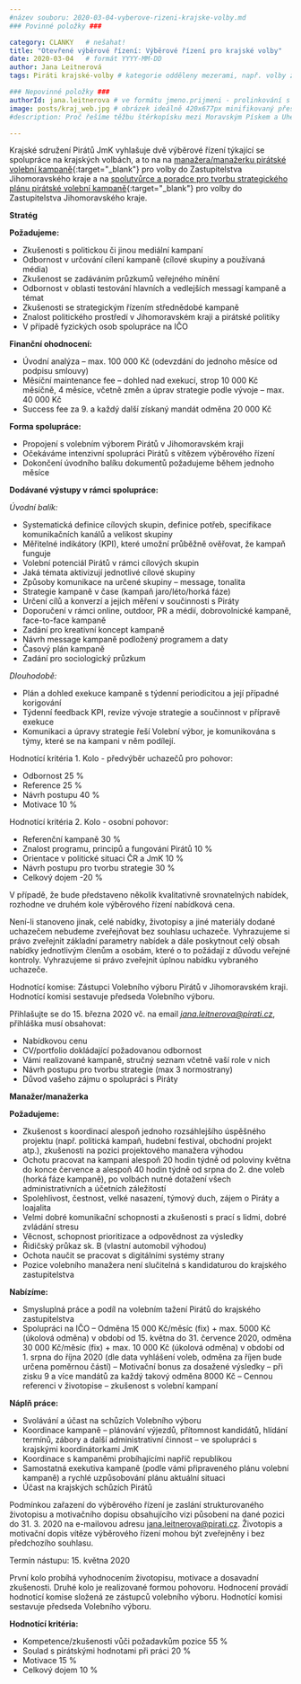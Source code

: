 ```yaml
---
#název souboru: 2020-03-04-vyberove-rizeni-krajske-volby.md
### Povinné položky ###

category: CLANKY   # nešahat!
title: "Otevřené výběrové řízení: Výběrové řízení pro krajské volby"
date: 2020-03-04   # formát YYYY-MM-DD
author: Jana Leitnerová
tags: Piráti krajské-volby # kategorie odděleny mezerami, např. volby zemědělství životní-prostředí piráti (viz https://jihomoravsky.pirati.cz/tags/)

### Nepovinné položky ###
authorId: jana.leitnerova # ve formátu jmeno.prijmeni - prolinkování s profilem přes uid
image: posts/kraj_web.jpg # obrázek ideálně 420x677px minifikovaný přes https://tinypng.com/
#description: Proč řešíme těžbu štěrkopísku mezi Moravským Pískem a Uherským Ostrohem? Podrobné info o celé kauze.

---
```


Krajské sdružení Pirátů JmK vyhlašuje dvě výběrové řízení týkající se spolupráce na krajských volbách, a to na na [manažera/manažerku pirátské volební kampaně](https://forum.pirati.cz/viewtopic.php?f=572&t=51290){:target="_blank"} pro volby do Zastupitelstva Jihomoravského kraje a na [spolutvůrce a poradce pro tvorbu strategického plánu pirátské volební kampaně](https://forum.pirati.cz/viewtopic.php?f=572&t=51289){:target="_blank"} pro volby do Zastupitelstva Jihomoravského kraje.

**Stratég**

**Požadujeme:**
- Zkušenosti s politickou či jinou mediální kampaní
- Odbornost v určování cílení kampaně (cílové skupiny a používaná média)
- Zkušenost se zadáváním průzkumů veřejného mínění
- Odbornost v oblasti testování hlavních a vedlejších messagí kampaně a témat
- Zkušenosti se strategickým řízením střednědobé kampaně
- Znalost politického prostředí v Jihomoravském kraji a pirátské politiky
- V případě fyzických osob spolupráce na IČO

**Finanční ohodnocení:**
- Úvodní analýza – max. 100 000 Kč (odevzdání do jednoho měsíce od podpisu smlouvy)
- Měsíční maintenance fee – dohled nad exekucí, strop 10 000 Kč měsíčně, 4 měsíce, včetně změn a úprav strategie podle vývoje – max. 40 000 Kč
- Success fee za 9. a každý další získaný mandát odměna 20 000 Kč

**Forma spolupráce:**
- Propojení s volebním výborem Pirátů v Jihomoravském kraji
- Očekáváme intenzivní spolupráci Pirátů s vítězem výběrového řízení
- Dokončení úvodního balíku dokumentů požadujeme během jednoho měsíce

**Dodávané výstupy v rámci spolupráce:**

*Úvodní balík:*
- Systematická definice cílových skupin, definice potřeb, specifikace komunikačních kanálů a velikost skupiny
- Měřitelné indikátory (KPI), které umožní průběžně ověřovat, že kampaň funguje
- Volební potenciál Pirátů v rámci cílových skupin
- Jaká témata aktivizují jednotlivé cílové skupiny
- Způsoby komunikace na určené skupiny – message, tonalita
- Strategie kampaně v čase (kampaň jaro/léto/horká fáze)
- Určení cílů a konverzí a jejich měření v součinnosti s Piráty
- Doporučení v rámci online, outdoor, PR a médií, dobrovolnické kampaně, face-to-face kampaně
- Zadání pro kreativní koncept kampaně
- Návrh message kampaně podložený programem a daty
- Časový plán kampaně
- Zadání pro sociologický průzkum

*Dlouhodobě:*
- Plán a dohled exekuce kampaně s týdenní periodicitou a její případné korigování
- Týdenní feedback KPI, revize vývoje strategie a součinnost v přípravě exekuce
- Komunikaci a úpravy strategie řeší Volební výbor, je komunikována s týmy, které se na kampani v něm podílejí.

Hodnotící kritéria 1. Kolo - předvýběr uchazečů pro pohovor:
- Odbornost 25 %
- Reference 25 %
- Návrh postupu 40 %
- Motivace 10 %

Hodnotící kritéria 2. Kolo - osobní pohovor:
- Referenční kampaně 30 %
- Znalost programu, principů a fungování Pirátů 10 %
- Orientace v politické situaci ČR a JmK 10 %
- Návrh postupu pro tvorbu strategie 30 %
- Celkový dojem -20 %

V případě, že bude představeno několik kvalitativně srovnatelných nabídek, rozhodne ve druhém kole výběrového řízení nabídková cena.

Není-li stanoveno jinak, celé nabídky, životopisy a jiné materiály dodané uchazečem nebudeme zveřejňovat bez souhlasu uchazeče. Vyhrazujeme si právo zveřejnit základní parametry nabídek a dále poskytnout celý obsah nabídky jednotlivým členům a osobám, které o to požádají z důvodu veřejné kontroly. Vyhrazujeme si právo zveřejnit úplnou nabídku vybraného uchazeče.

Hodnotící komise:
Zástupci Volebního výboru Pirátů v Jihomoravském kraji. Hodnotící komisi sestavuje předseda Volebního výboru.

Přihlašujte se do 15. března 2020 vč. na email *jana.leitnerova@pirati.cz*, přihláška musí obsahovat:
- Nabídkovou cenu
- CV/portfolio dokládající požadovanou odbornost
- Vámi realizované kampaně, stručný seznam včetně vaší role v nich
- Návrh postupu pro tvorbu strategie (max 3 normostrany)
- Důvod vašeho zájmu o spolupráci s Piráty




**Manažer/manažerka**

**Požadujeme:**
- Zkušenost s koordinací alespoň jednoho rozsáhlejšího úspěšného projektu (např. politická kampaň, hudební festival, obchodní projekt atp.), zkušenosti na pozici projektového manažera výhodou
- Ochotu pracovat na kampani alespoň 20 hodin týdně od poloviny května do konce července a alespoň 40 hodin týdně od srpna do 2. dne voleb (horká fáze kampaně), po volbách nutné dotažení všech administrativních a účetních záležitostí
- Spolehlivost, čestnost, velké nasazení, týmový duch, zájem o Piráty a loajalita
- Velmi dobré komunikační schopnosti a zkušenosti s prací s lidmi, dobré zvládání stresu
- Věcnost, schopnost prioritizace a odpovědnost za výsledky
- Řidičský průkaz sk. B (vlastní automobil výhodou)
- Ochota naučit se pracovat s digitálními systémy strany
- Pozice volebního manažera není slučitelná s kandidaturou do krajského zastupitelstva

**Nabízíme:**
- Smysluplná práce a podíl na volebním tažení Pirátů do krajského zastupitelstva
- Spolupráci na IČO
– Odměna 15 000 Kč/měsíc (fix) + max. 5000 Kč (úkolová odměna) v období od 15. května do 31. července 2020, odměna 30 000 Kč/měsíc (fix) + max. 10 000 Kč (úkolová odměna) v období od 1. srpna do října 2020 (dle data vyhlášení voleb, odměna za říjen bude určena poměrnou částí)
– Motivační bonus za dosažené výsledky – při zisku 9 a více mandátů za každý takový odměna 8000 Kč
– Cennou referenci v životopise – zkušenost s volební kampaní

**Náplň práce:**
- Svolávání a účast na schůzích Volebního výboru
- Koordinace kampaně – plánování výjezdů, přítomnost kandidátů, hlídání termínů, zábory a další administrativní činnost – ve spolupráci s krajskými koordinátorkami JmK
- Koordinace s kampaněmi probíhajícími napříč republikou
- Samostatná exekutiva kampaně (podle vámi připraveného plánu volební kampaně) a rychlé uzpůsobování plánu aktuální situaci
- Účast na krajských schůzích Pirátů

Podmínkou zařazení do výběrového řízení je zaslání strukturovaného životopisu a motivačního dopisu obsahujícího vizi působení na dané pozici do 31. 3. 2020 na e-mailovou adresu jana.leitnerova@pirati.cz. Životopis a motivační dopis vítěze výběrového řízení mohou být zveřejněny i bez předchozího souhlasu.

Termín nástupu: 15. května 2020

První kolo probíhá vyhodnocením životopisu, motivace a dosavadní zkušenosti. Druhé kolo je realizované formou pohovoru. Hodnocení provádí hodnotící komise složená ze zástupců volebního výboru. Hodnotící komisi sestavuje předseda Volebního výboru.

**Hodnotící kritéria:**
- Kompetence/zkušenosti vůči požadavkům pozice 55 %
- Soulad s pirátskými hodnotami při práci 20 %
- Motivace 15 %
- Celkový dojem 10 %
